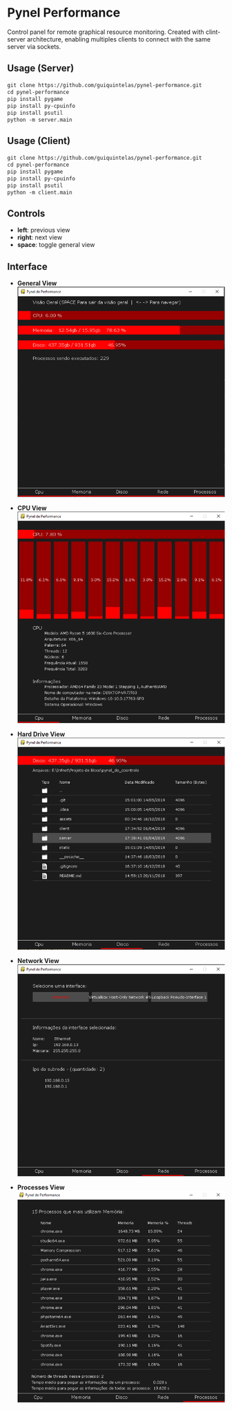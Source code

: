 # Pynel Performance

Control panel for remote graphical resource monitoring. Created with clint-server architecture, enabling multiples clients
to connect with the same server via sockets.


Usage (Server)
---
```
git clone https://github.com/guiquintelas/pynel-performance.git
cd pynel-performance
pip install pygame
pip install py-cpuinfo
pip install psutil
python -m server.main
```

Usage (Client)
---
```
git clone https://github.com/guiquintelas/pynel-performance.git
cd pynel-performance
pip install pygame
pip install py-cpuinfo
pip install psutil
python -m client.main
```

Controls
---

- **left**: previous view
- **right**: next view
- **space**: toggle general view

Interface
---

- **General View**<br>
![Test Run](https://github.com/guiquintelas/pynel-performance/blob/master/static/geral.png)

- **CPU View**<br>
![Test Run](https://github.com/guiquintelas/pynel-performance/blob/master/static/cpu.png)

- **Hard Drive View**<br>
![Test Run](https://github.com/guiquintelas/pynel-performance/blob/master/static/disco.png)

- **Network View**<br>
![Test Run](https://github.com/guiquintelas/pynel-performance/blob/master/static/rede.png)

- **Processes View**<br>
![Test Run](https://github.com/guiquintelas/pynel-performance/blob/master/static/processo.png)